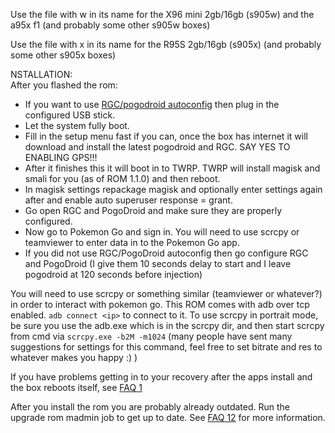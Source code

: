 Use the file with w in its name for the X96 mini 2gb/16gb (s905w) and the a95x f1 (and probably some other s905w boxes)

Use the file with x in its name for the R95S 2gb/16gb (s905x) (and probably some other s905x boxes)

NSTALLATION:
<br>
After you flashed the rom:
* If you want to use [RGC/pogodroid autoconfig](https://github.com/Map-A-Droid/MAD-ATV/blob/master/README_autoconfig.md) then plug in the configured USB stick.
* Let the system fully boot.
* Fill in the setup menu fast if you can, once the box has internet it will download and install the latest pogodroid and RGC. SAY YES TO ENABLING GPS!!!
* After it finishes this it will boot in to TWRP. TWRP will install magisk and smali for you (as of ROM 1.1.0) and then reboot.
* In magisk settings repackage magisk and optionally enter settings again after and enable auto superuser response = grant.
* Go open RGC and PogoDroid and make sure they are properly configured.
* Now go to Pokemon Go and sign in. You will need to use scrcpy or teamviewer to enter data in to the Pokemon Go app.
* If you did not use RGC/PogoDroid autoconfig then go configure RGC and PogoDroid (I give them 10 seconds delay to start and I leave pogodroid at 120 seconds before injection)

You will need to use scrcpy or something similar (teamviewer or whatever?) in order to interact with pokemon go. This ROM comes with adb over tcp enabled. `adb connect <ip>` to connect to it. To use scrcpy in portrait mode, be sure you use the adb.exe which is in the scrcpy dir, and then start scrcpy from cmd via `scrcpy.exe -b2M -m1024` (many people have sent many suggestions for settings for this command, feel free to set bitrate and res to whatever makes you happy :) )

If you have problems getting in to your recovery after the apps install and the box reboots itself, see [FAQ 1](https://github.com/Map-A-Droid/MAD-ATV/blob/master/FAQ.md#question-1--after-i-flash-the-rom-and-it-installs-the-apps-and-then-reboots-itself-it-does-not-boot-to-the-recovery-can-you-help)

After you install the rom you are probably already outdated. Run the upgrade rom madmin job to get up to date. See [FAQ 12](https://github.com/Map-A-Droid/MAD-ATV/blob/master/FAQ.md#question-12--how-do-i-use-mad-atv-madmin-jobs) for more information.
